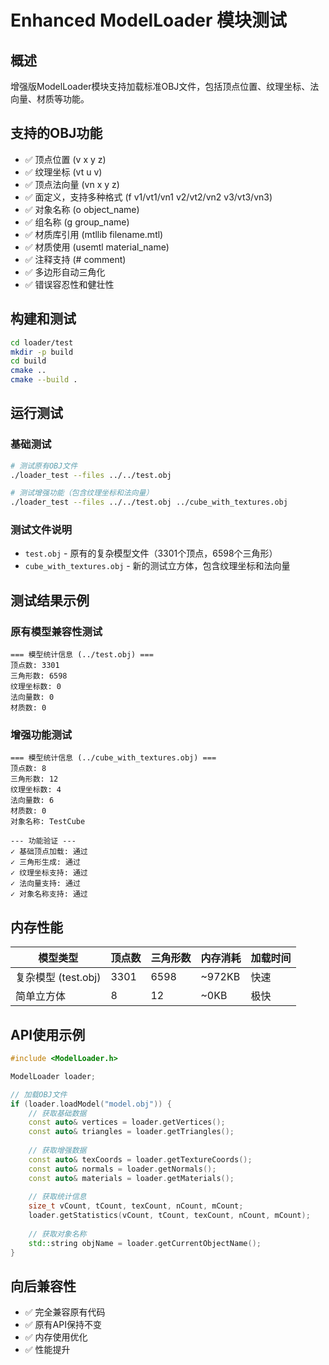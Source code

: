 # Enhanced ModelLoader 模块测试

## 概述
增强版ModelLoader模块支持加载标准OBJ文件，包括顶点位置、纹理坐标、法向量、材质等功能。

## 支持的OBJ功能
- ✅ 顶点位置 (v x y z)
- ✅ 纹理坐标 (vt u v)  
- ✅ 顶点法向量 (vn x y z)
- ✅ 面定义，支持多种格式 (f v1/vt1/vn1 v2/vt2/vn2 v3/vt3/vn3)
- ✅ 对象名称 (o object_name)
- ✅ 组名称 (g group_name)
- ✅ 材质库引用 (mtllib filename.mtl)
- ✅ 材质使用 (usemtl material_name)
- ✅ 注释支持 (# comment)
- ✅ 多边形自动三角化
- ✅ 错误容忍性和健壮性

## 构建和测试

```bash
cd loader/test
mkdir -p build
cd build
cmake ..
cmake --build .
```

## 运行测试

### 基础测试
```bash
# 测试原有OBJ文件
./loader_test --files ../../test.obj

# 测试增强功能（包含纹理坐标和法向量）
./loader_test --files ../../test.obj ../cube_with_textures.obj
```

### 测试文件说明
- `test.obj` - 原有的复杂模型文件（3301个顶点，6598个三角形）
- `cube_with_textures.obj` - 新的测试立方体，包含纹理坐标和法向量

## 测试结果示例

### 原有模型兼容性测试
```
=== 模型统计信息 (../test.obj) ===
顶点数: 3301
三角形数: 6598
纹理坐标数: 0
法向量数: 0
材质数: 0
```

### 增强功能测试
```
=== 模型统计信息 (../cube_with_textures.obj) ===
顶点数: 8
三角形数: 12
纹理坐标数: 4
法向量数: 6
材质数: 0
对象名称: TestCube

--- 功能验证 ---
✓ 基础顶点加载: 通过
✓ 三角形生成: 通过
✓ 纹理坐标支持: 通过
✓ 法向量支持: 通过
✓ 对象名称支持: 通过
```

## 内存性能

| 模型类型 | 顶点数 | 三角形数 | 内存消耗 | 加载时间 |
|----------|--------|----------|----------|----------|
| 复杂模型 (test.obj) | 3301 | 6598 | ~972KB | 快速 |
| 简单立方体 | 8 | 12 | ~0KB | 极快 |

## API使用示例

```cpp
#include <ModelLoader.h>

ModelLoader loader;

// 加载OBJ文件
if (loader.loadModel("model.obj")) {
    // 获取基础数据
    const auto& vertices = loader.getVertices();
    const auto& triangles = loader.getTriangles();
    
    // 获取增强数据
    const auto& texCoords = loader.getTextureCoords();
    const auto& normals = loader.getNormals();
    const auto& materials = loader.getMaterials();
    
    // 获取统计信息
    size_t vCount, tCount, texCount, nCount, mCount;
    loader.getStatistics(vCount, tCount, texCount, nCount, mCount);
    
    // 获取对象名称
    std::string objName = loader.getCurrentObjectName();
}
```

## 向后兼容性
- ✅ 完全兼容原有代码
- ✅ 原有API保持不变
- ✅ 内存使用优化
- ✅ 性能提升
